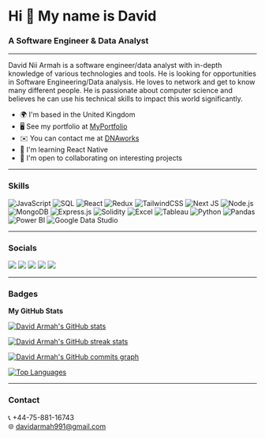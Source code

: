 Hi 👋 My name is David
=========================

### A Software Engineer & Data Analyst 
-------------------

David Nii Armah is a software engineer/data analyst with in-depth knowledge of various technologies and tools. He is looking for opportunities in Software Engineering/Data analysis. He loves to network and get to know many different people. He is passionate about computer science and believes he can use his technical skills to impact this world significantly.

- 🌍  I'm based in the United Kingdom
- 🖥️  See my portfolio at [MyPortfolio](https://davidarmah.vercel.app/)
- ✉️  You can contact me at [DNAworks](https://t.me/davearm991)
- 🧠  I'm learning React Native
- 🤝  I'm open to collaborating on interesting projects

---

### Skills
![JavaScript](https://img.shields.io/badge/JavaScript-323330?style=for-the-badge&logo=javascript&logoColor=F7DF1E)
![SQL](https://img.shields.io/badge/SQL-025E8C?style=for-the-badge&logo=amazon-rds&logoColor=white)
![React](https://img.shields.io/badge/React-20232A?style=for-the-badge&logo=react&logoColor=61DAFB)
![Redux](https://img.shields.io/badge/Redux-764ABC?style=for-the-badge&logo=redux&logoColor=white)
![TailwindCSS](https://img.shields.io/badge/TailwindCSS-38B2AC?style=for-the-badge&logo=tailwind-css&logoColor=white)
![Next JS](https://img.shields.io/badge/Next.js-000000?style=for-the-badge&logo=next-dot-js&logoColor=white)
![Node.js](https://img.shields.io/badge/Node.js-339933?style=for-the-badge&logo=nodedotjs&logoColor=white)
![MongoDB](https://img.shields.io/badge/MongoDB-47A248?style=for-the-badge&logo=mongodb&logoColor=white)
![Express.js](https://img.shields.io/badge/Express.js-000000?style=for-the-badge&logo=express&logoColor=white)
![Solidity](https://img.shields.io/badge/Solidity-363636?style=for-the-badge&logo=solidity&logoColor=white)
![Excel](https://img.shields.io/badge/Excel-217346?style=for-the-badge&logo=microsoft-excel&logoColor=white)
![Tableau](https://img.shields.io/badge/Tableau-E97627?style=for-the-badge&logo=tableau&logoColor=white)
![Python](https://img.shields.io/badge/Python-3776AB?style=for-the-badge&logo=python&logoColor=white)
![Pandas](https://img.shields.io/badge/Pandas-150458?style=for-the-badge&logo=pandas&logoColor=white)
![Power BI](https://img.shields.io/badge/Power_BI-F2C811?style=for-the-badge&logo=power-bi&logoColor=black)
![Google Data Studio](https://img.shields.io/badge/Google_Data_Studio-4285F4?style=for-the-badge&logo=google&logoColor=white)

---

### Socials

<p align="left">
<a href="https://web.facebook.com/davidarmah992" target="_blank" rel="noreferrer"><img src="https://img.shields.io/badge/Facebook-1877F2?style=for-the-badge&logo=facebook&logoColor=white" /></a>
<a href="https://github.com/Retr0981" target="_blank" rel="noreferrer"><img src="https://img.shields.io/badge/GitHub-100000?style=for-the-badge&logo=github&logoColor=white" /></a>
<a href="https://www.instagram.com/davidarmah992/" target="_blank" rel="noreferrer"><img src="https://img.shields.io/badge/Instagram-E4405F?style=for-the-badge&logo=instagram&logoColor=white" /></a>
<a href="https://www.linkedin.com/in/dna991/" target="_blank" rel="noreferrer"><img src="https://img.shields.io/badge/LinkedIn-0A66C2?style=for-the-badge&logo=linkedin&logoColor=white" /></a>
<a href="https://twitter.com/dave_arm991" target="_blank" rel="noreferrer"><img src="https://img.shields.io/badge/Twitter-1DA1F2?style=for-the-badge&logo=twitter&logoColor=white" /></a>
</p>

---

### Badges

<b>My GitHub Stats</b>

<p align="left">
<a href="http://www.github.com/Retr0981"><img src="https://github-readme-stats.vercel.app/api?username=Retr0981&show_icons=true&hide=&count_private=true&title_color=0891b2&text_color=ffffff&icon_color=0891b2&bg_color=0D1117&hide_border=true&show_icons=true" alt="David Armah's GitHub stats" /></a>
</p>

<p align="left">
<a href="http://www.github.com/Retr0981"><img src="https://github-readme-streak-stats.herokuapp.com/?user=Retr0981&stroke=ffffff&background=0D1117&ring=0891b2&fire=0891b2&currStreakNum=ffffff&currStreakLabel=0891b2&sideNums=ffffff&sideLabels=ffffff&dates=ffffff&hide_border=true" alt="David Armah's GitHub streak stats" /></a>
</p>

<p align="left">
<a href="http://www.github.com/Retr0981"><img src="https://github-readme-activity-graph.cyclic.app/graph?username=Retr0981&bg_color=0D1117&color=ffffff&line=0891b2&point=ffffff&area_color=0D1117&area=true&hide_border=true&custom_title=GitHub%20Commits%20Graph" alt="David Armah's GitHub commits graph" /></a>
</p>

<p align="left">
<a href="https://github.com/Retr0981"><img src="https://github-readme-stats.vercel.app/api/top-langs/?username=Retr0981&langs_count=10&title_color=0891b2&text_color=ffffff&icon_color=0891b2&bg_color=0D1117&hide_border=true&locale=en&custom_title=Top%20Languages" alt="Top Languages" /></a>
</p>

---

### Contact
📞 +44-75-881-16743  
🌐 davidarmah991@gmail.com
